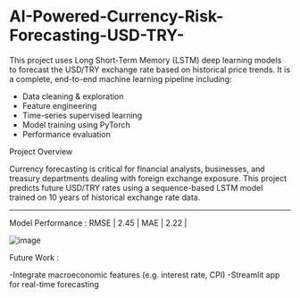 # AI-Powered-Currency-Risk-Forecasting-USD-TRY-


This project uses Long Short-Term Memory (LSTM) deep learning models to forecast the USD/TRY exchange rate based on historical price trends. It is a complete, end-to-end machine learning pipeline including:

- Data cleaning & exploration
- Feature engineering
- Time-series supervised learning
- Model training using PyTorch
- Performance evaluation


Project Overview

Currency forecasting is critical for financial analysts, businesses, and treasury departments dealing with foreign exchange exposure. This project predicts future USD/TRY rates using a sequence-based LSTM model trained on 10 years of historical exchange rate data.

---

Model Performance : 
RMSE | 2.45 |
MAE  | 2.22 |

![image](https://github.com/user-attachments/assets/2fa10fd3-1ea0-4d94-b73f-f3bd2f1d069f)

Future Work :

-Integrate macroeconomic features (e.g. interest rate, CPI)
-Streamlit app for real-time forecasting





